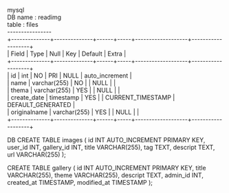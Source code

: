 mysql<br>
DB name : readimg<br>
table : files<br>
----------------<br>
+--------------+--------------+------+-----+-------------------+-------------------+<br>
| Field        | Type         | Null | Key | Default           | Extra             |<br>
+--------------+--------------+------+-----+-------------------+-------------------+<br>
| id           | int          | NO   | PRI | NULL              | auto_increment    |<br>
| name         | varchar(255) | NO   |     | NULL              |                   |<br>
| thema        | varchar(255) | YES  |     | NULL              |                   |<br>
| create_date  | timestamp    | YES  |     | CURRENT_TIMESTAMP | DEFAULT_GENERATED |<br>
| originalname | varchar(255) | YES  |     | NULL              |                   |<br>
+--------------+--------------+------+-----+-------------------+-------------------+<br>

DB
CREATE TABLE images (
    id INT AUTO_INCREMENT PRIMARY KEY,
    user_id INT,
    gallery_id INT,
    title VARCHAR(255),
    tag TEXT,
    descript TEXT,
    url VARCHAR(255)
);

CREATE TABLE gallery (
    id INT AUTO_INCREMENT PRIMARY KEY,
    title VARCHAR(255),
    theme VARCHAR(255),
    descript TEXT,
    admin_id INT,
    created_at TIMESTAMP,
    modified_at TIMESTAMP
);
